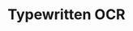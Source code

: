 ---
title: "Typewritten OCR"

categories: ['']

tags: ['Typewritten', 'OCR']

arwords: 'التعرف الآلي على الكتابة المطبوعة'

arexps: []

enwords: ['Typewritten OCR']

enexps: []

arlexicons: 'ع'

enlexicons: 'T'

authors: ['Ruqayya Roshdy']

translators: ['']

citations: 'مقدمة في حوسبة اللغة العربية'

sources: 'مركز الملك عبدالله بن عبدالعزيز الدولي لخدمة اللغة العربية'

slug: ""
---